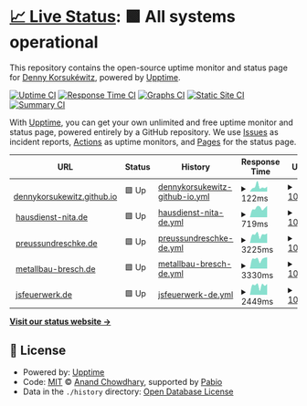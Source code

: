 # [📈 Live Status](https://dennykorsukewitz.github.io/upptime): <!--live status--> **🟩 All systems operational**

This repository contains the open-source uptime monitor and status page for [Denny Korsukéwitz](https://github.com/dennykorsukewitz), powered by [Upptime](https://github.com/upptime/upptime).

[![Uptime CI](https://github.com/dennykorsukewitz/upptime/workflows/Uptime%20CI/badge.svg)](https://github.com/dennykorsukewitz/upptime/actions?query=workflow%3A%22Uptime+CI%22)
[![Response Time CI](https://github.com/dennykorsukewitz/upptime/workflows/Response%20Time%20CI/badge.svg)](https://github.com/dennykorsukewitz/upptime/actions?query=workflow%3A%22Response+Time+CI%22)
[![Graphs CI](https://github.com/dennykorsukewitz/upptime/workflows/Graphs%20CI/badge.svg)](https://github.com/dennykorsukewitz/upptime/actions?query=workflow%3A%22Graphs+CI%22)
[![Static Site CI](https://github.com/dennykorsukewitz/upptime/workflows/Static%20Site%20CI/badge.svg)](https://github.com/dennykorsukewitz/upptime/actions?query=workflow%3A%22Static+Site+CI%22)
[![Summary CI](https://github.com/dennykorsukewitz/upptime/workflows/Summary%20CI/badge.svg)](https://github.com/dennykorsukewitz/upptime/actions?query=workflow%3A%22Summary+CI%22)

With [Upptime](https://upptime.js.org), you can get your own unlimited and free uptime monitor and status page, powered entirely by a GitHub repository. We use [Issues](https://github.com/dennykorsukewitz/upptime/issues) as incident reports, [Actions](https://github.com/dennykorsukewitz/upptime/actions) as uptime monitors, and [Pages](https://dennykorsukewitz.github.io/upptime) for the status page.

<!--start: status pages-->
<!-- This summary is generated by Upptime (https://github.com/upptime/upptime) -->
<!-- Do not edit this manually, your changes will be overwritten -->
<!-- prettier-ignore -->
| URL | Status | History | Response Time | Uptime |
| --- | ------ | ------- | ------------- | ------ |
| <img alt="" src="https://icons.duckduckgo.com/ip3/dennykorsukewitz.github.io.ico" height="13"> [dennykorsukewitz.github.io](https://dennykorsukewitz.github.io/) | 🟩 Up | [dennykorsukewitz-github-io.yml](https://github.com/dennykorsukewitz/upptime/commits/HEAD/history/dennykorsukewitz-github-io.yml) | <details><summary><img alt="Response time graph" src="./graphs/dennykorsukewitz-github-io/response-time-week.png" height="20"> 122ms</summary><br><a href="https://dennykorsukewitz.github.io/upptime/history/dennykorsukewitz-github-io"><img alt="Response time 102" src="https://img.shields.io/endpoint?url=https%3A%2F%2Fraw.githubusercontent.com%2Fdennykorsukewitz%2Fupptime%2FHEAD%2Fapi%2Fdennykorsukewitz-github-io%2Fresponse-time.json"></a><br><a href="https://dennykorsukewitz.github.io/upptime/history/dennykorsukewitz-github-io"><img alt="24-hour response time 126" src="https://img.shields.io/endpoint?url=https%3A%2F%2Fraw.githubusercontent.com%2Fdennykorsukewitz%2Fupptime%2FHEAD%2Fapi%2Fdennykorsukewitz-github-io%2Fresponse-time-day.json"></a><br><a href="https://dennykorsukewitz.github.io/upptime/history/dennykorsukewitz-github-io"><img alt="7-day response time 122" src="https://img.shields.io/endpoint?url=https%3A%2F%2Fraw.githubusercontent.com%2Fdennykorsukewitz%2Fupptime%2FHEAD%2Fapi%2Fdennykorsukewitz-github-io%2Fresponse-time-week.json"></a><br><a href="https://dennykorsukewitz.github.io/upptime/history/dennykorsukewitz-github-io"><img alt="30-day response time 109" src="https://img.shields.io/endpoint?url=https%3A%2F%2Fraw.githubusercontent.com%2Fdennykorsukewitz%2Fupptime%2FHEAD%2Fapi%2Fdennykorsukewitz-github-io%2Fresponse-time-month.json"></a><br><a href="https://dennykorsukewitz.github.io/upptime/history/dennykorsukewitz-github-io"><img alt="1-year response time 102" src="https://img.shields.io/endpoint?url=https%3A%2F%2Fraw.githubusercontent.com%2Fdennykorsukewitz%2Fupptime%2FHEAD%2Fapi%2Fdennykorsukewitz-github-io%2Fresponse-time-year.json"></a></details> | <details><summary><a href="https://dennykorsukewitz.github.io/upptime/history/dennykorsukewitz-github-io">100.00%</a></summary><a href="https://dennykorsukewitz.github.io/upptime/history/dennykorsukewitz-github-io"><img alt="All-time uptime 100.00%" src="https://img.shields.io/endpoint?url=https%3A%2F%2Fraw.githubusercontent.com%2Fdennykorsukewitz%2Fupptime%2FHEAD%2Fapi%2Fdennykorsukewitz-github-io%2Fuptime.json"></a><br><a href="https://dennykorsukewitz.github.io/upptime/history/dennykorsukewitz-github-io"><img alt="24-hour uptime 100.00%" src="https://img.shields.io/endpoint?url=https%3A%2F%2Fraw.githubusercontent.com%2Fdennykorsukewitz%2Fupptime%2FHEAD%2Fapi%2Fdennykorsukewitz-github-io%2Fuptime-day.json"></a><br><a href="https://dennykorsukewitz.github.io/upptime/history/dennykorsukewitz-github-io"><img alt="7-day uptime 100.00%" src="https://img.shields.io/endpoint?url=https%3A%2F%2Fraw.githubusercontent.com%2Fdennykorsukewitz%2Fupptime%2FHEAD%2Fapi%2Fdennykorsukewitz-github-io%2Fuptime-week.json"></a><br><a href="https://dennykorsukewitz.github.io/upptime/history/dennykorsukewitz-github-io"><img alt="30-day uptime 100.00%" src="https://img.shields.io/endpoint?url=https%3A%2F%2Fraw.githubusercontent.com%2Fdennykorsukewitz%2Fupptime%2FHEAD%2Fapi%2Fdennykorsukewitz-github-io%2Fuptime-month.json"></a><br><a href="https://dennykorsukewitz.github.io/upptime/history/dennykorsukewitz-github-io"><img alt="1-year uptime 100.00%" src="https://img.shields.io/endpoint?url=https%3A%2F%2Fraw.githubusercontent.com%2Fdennykorsukewitz%2Fupptime%2FHEAD%2Fapi%2Fdennykorsukewitz-github-io%2Fuptime-year.json"></a></details>
| <img alt="" src="https://icons.duckduckgo.com/ip3/hausdienst-nita.de.ico" height="13"> [hausdienst-nita.de](http://hausdienst-nita.de/) | 🟩 Up | [hausdienst-nita-de.yml](https://github.com/dennykorsukewitz/upptime/commits/HEAD/history/hausdienst-nita-de.yml) | <details><summary><img alt="Response time graph" src="./graphs/hausdienst-nita-de/response-time-week.png" height="20"> 719ms</summary><br><a href="https://dennykorsukewitz.github.io/upptime/history/hausdienst-nita-de"><img alt="Response time 656" src="https://img.shields.io/endpoint?url=https%3A%2F%2Fraw.githubusercontent.com%2Fdennykorsukewitz%2Fupptime%2FHEAD%2Fapi%2Fhausdienst-nita-de%2Fresponse-time.json"></a><br><a href="https://dennykorsukewitz.github.io/upptime/history/hausdienst-nita-de"><img alt="24-hour response time 887" src="https://img.shields.io/endpoint?url=https%3A%2F%2Fraw.githubusercontent.com%2Fdennykorsukewitz%2Fupptime%2FHEAD%2Fapi%2Fhausdienst-nita-de%2Fresponse-time-day.json"></a><br><a href="https://dennykorsukewitz.github.io/upptime/history/hausdienst-nita-de"><img alt="7-day response time 719" src="https://img.shields.io/endpoint?url=https%3A%2F%2Fraw.githubusercontent.com%2Fdennykorsukewitz%2Fupptime%2FHEAD%2Fapi%2Fhausdienst-nita-de%2Fresponse-time-week.json"></a><br><a href="https://dennykorsukewitz.github.io/upptime/history/hausdienst-nita-de"><img alt="30-day response time 672" src="https://img.shields.io/endpoint?url=https%3A%2F%2Fraw.githubusercontent.com%2Fdennykorsukewitz%2Fupptime%2FHEAD%2Fapi%2Fhausdienst-nita-de%2Fresponse-time-month.json"></a><br><a href="https://dennykorsukewitz.github.io/upptime/history/hausdienst-nita-de"><img alt="1-year response time 656" src="https://img.shields.io/endpoint?url=https%3A%2F%2Fraw.githubusercontent.com%2Fdennykorsukewitz%2Fupptime%2FHEAD%2Fapi%2Fhausdienst-nita-de%2Fresponse-time-year.json"></a></details> | <details><summary><a href="https://dennykorsukewitz.github.io/upptime/history/hausdienst-nita-de">100.00%</a></summary><a href="https://dennykorsukewitz.github.io/upptime/history/hausdienst-nita-de"><img alt="All-time uptime 100.00%" src="https://img.shields.io/endpoint?url=https%3A%2F%2Fraw.githubusercontent.com%2Fdennykorsukewitz%2Fupptime%2FHEAD%2Fapi%2Fhausdienst-nita-de%2Fuptime.json"></a><br><a href="https://dennykorsukewitz.github.io/upptime/history/hausdienst-nita-de"><img alt="24-hour uptime 100.00%" src="https://img.shields.io/endpoint?url=https%3A%2F%2Fraw.githubusercontent.com%2Fdennykorsukewitz%2Fupptime%2FHEAD%2Fapi%2Fhausdienst-nita-de%2Fuptime-day.json"></a><br><a href="https://dennykorsukewitz.github.io/upptime/history/hausdienst-nita-de"><img alt="7-day uptime 100.00%" src="https://img.shields.io/endpoint?url=https%3A%2F%2Fraw.githubusercontent.com%2Fdennykorsukewitz%2Fupptime%2FHEAD%2Fapi%2Fhausdienst-nita-de%2Fuptime-week.json"></a><br><a href="https://dennykorsukewitz.github.io/upptime/history/hausdienst-nita-de"><img alt="30-day uptime 100.00%" src="https://img.shields.io/endpoint?url=https%3A%2F%2Fraw.githubusercontent.com%2Fdennykorsukewitz%2Fupptime%2FHEAD%2Fapi%2Fhausdienst-nita-de%2Fuptime-month.json"></a><br><a href="https://dennykorsukewitz.github.io/upptime/history/hausdienst-nita-de"><img alt="1-year uptime 100.00%" src="https://img.shields.io/endpoint?url=https%3A%2F%2Fraw.githubusercontent.com%2Fdennykorsukewitz%2Fupptime%2FHEAD%2Fapi%2Fhausdienst-nita-de%2Fuptime-year.json"></a></details>
| <img alt="" src="https://icons.duckduckgo.com/ip3/www.preussundreschke.de.ico" height="13"> [preussundreschke.de](http://www.preussundreschke.de/) | 🟩 Up | [preussundreschke-de.yml](https://github.com/dennykorsukewitz/upptime/commits/HEAD/history/preussundreschke-de.yml) | <details><summary><img alt="Response time graph" src="./graphs/preussundreschke-de/response-time-week.png" height="20"> 3225ms</summary><br><a href="https://dennykorsukewitz.github.io/upptime/history/preussundreschke-de"><img alt="Response time 2195" src="https://img.shields.io/endpoint?url=https%3A%2F%2Fraw.githubusercontent.com%2Fdennykorsukewitz%2Fupptime%2FHEAD%2Fapi%2Fpreussundreschke-de%2Fresponse-time.json"></a><br><a href="https://dennykorsukewitz.github.io/upptime/history/preussundreschke-de"><img alt="24-hour response time 3674" src="https://img.shields.io/endpoint?url=https%3A%2F%2Fraw.githubusercontent.com%2Fdennykorsukewitz%2Fupptime%2FHEAD%2Fapi%2Fpreussundreschke-de%2Fresponse-time-day.json"></a><br><a href="https://dennykorsukewitz.github.io/upptime/history/preussundreschke-de"><img alt="7-day response time 3225" src="https://img.shields.io/endpoint?url=https%3A%2F%2Fraw.githubusercontent.com%2Fdennykorsukewitz%2Fupptime%2FHEAD%2Fapi%2Fpreussundreschke-de%2Fresponse-time-week.json"></a><br><a href="https://dennykorsukewitz.github.io/upptime/history/preussundreschke-de"><img alt="30-day response time 2314" src="https://img.shields.io/endpoint?url=https%3A%2F%2Fraw.githubusercontent.com%2Fdennykorsukewitz%2Fupptime%2FHEAD%2Fapi%2Fpreussundreschke-de%2Fresponse-time-month.json"></a><br><a href="https://dennykorsukewitz.github.io/upptime/history/preussundreschke-de"><img alt="1-year response time 2195" src="https://img.shields.io/endpoint?url=https%3A%2F%2Fraw.githubusercontent.com%2Fdennykorsukewitz%2Fupptime%2FHEAD%2Fapi%2Fpreussundreschke-de%2Fresponse-time-year.json"></a></details> | <details><summary><a href="https://dennykorsukewitz.github.io/upptime/history/preussundreschke-de">100.00%</a></summary><a href="https://dennykorsukewitz.github.io/upptime/history/preussundreschke-de"><img alt="All-time uptime 100.00%" src="https://img.shields.io/endpoint?url=https%3A%2F%2Fraw.githubusercontent.com%2Fdennykorsukewitz%2Fupptime%2FHEAD%2Fapi%2Fpreussundreschke-de%2Fuptime.json"></a><br><a href="https://dennykorsukewitz.github.io/upptime/history/preussundreschke-de"><img alt="24-hour uptime 100.00%" src="https://img.shields.io/endpoint?url=https%3A%2F%2Fraw.githubusercontent.com%2Fdennykorsukewitz%2Fupptime%2FHEAD%2Fapi%2Fpreussundreschke-de%2Fuptime-day.json"></a><br><a href="https://dennykorsukewitz.github.io/upptime/history/preussundreschke-de"><img alt="7-day uptime 100.00%" src="https://img.shields.io/endpoint?url=https%3A%2F%2Fraw.githubusercontent.com%2Fdennykorsukewitz%2Fupptime%2FHEAD%2Fapi%2Fpreussundreschke-de%2Fuptime-week.json"></a><br><a href="https://dennykorsukewitz.github.io/upptime/history/preussundreschke-de"><img alt="30-day uptime 100.00%" src="https://img.shields.io/endpoint?url=https%3A%2F%2Fraw.githubusercontent.com%2Fdennykorsukewitz%2Fupptime%2FHEAD%2Fapi%2Fpreussundreschke-de%2Fuptime-month.json"></a><br><a href="https://dennykorsukewitz.github.io/upptime/history/preussundreschke-de"><img alt="1-year uptime 100.00%" src="https://img.shields.io/endpoint?url=https%3A%2F%2Fraw.githubusercontent.com%2Fdennykorsukewitz%2Fupptime%2FHEAD%2Fapi%2Fpreussundreschke-de%2Fuptime-year.json"></a></details>
| <img alt="" src="https://icons.duckduckgo.com/ip3/www.metallbau-bresch.de.ico" height="13"> [metallbau-bresch.de](http://www.metallbau-bresch.de/) | 🟩 Up | [metallbau-bresch-de.yml](https://github.com/dennykorsukewitz/upptime/commits/HEAD/history/metallbau-bresch-de.yml) | <details><summary><img alt="Response time graph" src="./graphs/metallbau-bresch-de/response-time-week.png" height="20"> 3330ms</summary><br><a href="https://dennykorsukewitz.github.io/upptime/history/metallbau-bresch-de"><img alt="Response time 2347" src="https://img.shields.io/endpoint?url=https%3A%2F%2Fraw.githubusercontent.com%2Fdennykorsukewitz%2Fupptime%2FHEAD%2Fapi%2Fmetallbau-bresch-de%2Fresponse-time.json"></a><br><a href="https://dennykorsukewitz.github.io/upptime/history/metallbau-bresch-de"><img alt="24-hour response time 3907" src="https://img.shields.io/endpoint?url=https%3A%2F%2Fraw.githubusercontent.com%2Fdennykorsukewitz%2Fupptime%2FHEAD%2Fapi%2Fmetallbau-bresch-de%2Fresponse-time-day.json"></a><br><a href="https://dennykorsukewitz.github.io/upptime/history/metallbau-bresch-de"><img alt="7-day response time 3330" src="https://img.shields.io/endpoint?url=https%3A%2F%2Fraw.githubusercontent.com%2Fdennykorsukewitz%2Fupptime%2FHEAD%2Fapi%2Fmetallbau-bresch-de%2Fresponse-time-week.json"></a><br><a href="https://dennykorsukewitz.github.io/upptime/history/metallbau-bresch-de"><img alt="30-day response time 2564" src="https://img.shields.io/endpoint?url=https%3A%2F%2Fraw.githubusercontent.com%2Fdennykorsukewitz%2Fupptime%2FHEAD%2Fapi%2Fmetallbau-bresch-de%2Fresponse-time-month.json"></a><br><a href="https://dennykorsukewitz.github.io/upptime/history/metallbau-bresch-de"><img alt="1-year response time 2347" src="https://img.shields.io/endpoint?url=https%3A%2F%2Fraw.githubusercontent.com%2Fdennykorsukewitz%2Fupptime%2FHEAD%2Fapi%2Fmetallbau-bresch-de%2Fresponse-time-year.json"></a></details> | <details><summary><a href="https://dennykorsukewitz.github.io/upptime/history/metallbau-bresch-de">100.00%</a></summary><a href="https://dennykorsukewitz.github.io/upptime/history/metallbau-bresch-de"><img alt="All-time uptime 100.00%" src="https://img.shields.io/endpoint?url=https%3A%2F%2Fraw.githubusercontent.com%2Fdennykorsukewitz%2Fupptime%2FHEAD%2Fapi%2Fmetallbau-bresch-de%2Fuptime.json"></a><br><a href="https://dennykorsukewitz.github.io/upptime/history/metallbau-bresch-de"><img alt="24-hour uptime 100.00%" src="https://img.shields.io/endpoint?url=https%3A%2F%2Fraw.githubusercontent.com%2Fdennykorsukewitz%2Fupptime%2FHEAD%2Fapi%2Fmetallbau-bresch-de%2Fuptime-day.json"></a><br><a href="https://dennykorsukewitz.github.io/upptime/history/metallbau-bresch-de"><img alt="7-day uptime 100.00%" src="https://img.shields.io/endpoint?url=https%3A%2F%2Fraw.githubusercontent.com%2Fdennykorsukewitz%2Fupptime%2FHEAD%2Fapi%2Fmetallbau-bresch-de%2Fuptime-week.json"></a><br><a href="https://dennykorsukewitz.github.io/upptime/history/metallbau-bresch-de"><img alt="30-day uptime 100.00%" src="https://img.shields.io/endpoint?url=https%3A%2F%2Fraw.githubusercontent.com%2Fdennykorsukewitz%2Fupptime%2FHEAD%2Fapi%2Fmetallbau-bresch-de%2Fuptime-month.json"></a><br><a href="https://dennykorsukewitz.github.io/upptime/history/metallbau-bresch-de"><img alt="1-year uptime 100.00%" src="https://img.shields.io/endpoint?url=https%3A%2F%2Fraw.githubusercontent.com%2Fdennykorsukewitz%2Fupptime%2FHEAD%2Fapi%2Fmetallbau-bresch-de%2Fuptime-year.json"></a></details>
| <img alt="" src="https://icons.duckduckgo.com/ip3/www.jsfeuerwerk.de.ico" height="13"> [jsfeuerwerk.de](http://www.jsfeuerwerk.de/) | 🟩 Up | [jsfeuerwerk-de.yml](https://github.com/dennykorsukewitz/upptime/commits/HEAD/history/jsfeuerwerk-de.yml) | <details><summary><img alt="Response time graph" src="./graphs/jsfeuerwerk-de/response-time-week.png" height="20"> 2449ms</summary><br><a href="https://dennykorsukewitz.github.io/upptime/history/jsfeuerwerk-de"><img alt="Response time 1633" src="https://img.shields.io/endpoint?url=https%3A%2F%2Fraw.githubusercontent.com%2Fdennykorsukewitz%2Fupptime%2FHEAD%2Fapi%2Fjsfeuerwerk-de%2Fresponse-time.json"></a><br><a href="https://dennykorsukewitz.github.io/upptime/history/jsfeuerwerk-de"><img alt="24-hour response time 2817" src="https://img.shields.io/endpoint?url=https%3A%2F%2Fraw.githubusercontent.com%2Fdennykorsukewitz%2Fupptime%2FHEAD%2Fapi%2Fjsfeuerwerk-de%2Fresponse-time-day.json"></a><br><a href="https://dennykorsukewitz.github.io/upptime/history/jsfeuerwerk-de"><img alt="7-day response time 2449" src="https://img.shields.io/endpoint?url=https%3A%2F%2Fraw.githubusercontent.com%2Fdennykorsukewitz%2Fupptime%2FHEAD%2Fapi%2Fjsfeuerwerk-de%2Fresponse-time-week.json"></a><br><a href="https://dennykorsukewitz.github.io/upptime/history/jsfeuerwerk-de"><img alt="30-day response time 1811" src="https://img.shields.io/endpoint?url=https%3A%2F%2Fraw.githubusercontent.com%2Fdennykorsukewitz%2Fupptime%2FHEAD%2Fapi%2Fjsfeuerwerk-de%2Fresponse-time-month.json"></a><br><a href="https://dennykorsukewitz.github.io/upptime/history/jsfeuerwerk-de"><img alt="1-year response time 1633" src="https://img.shields.io/endpoint?url=https%3A%2F%2Fraw.githubusercontent.com%2Fdennykorsukewitz%2Fupptime%2FHEAD%2Fapi%2Fjsfeuerwerk-de%2Fresponse-time-year.json"></a></details> | <details><summary><a href="https://dennykorsukewitz.github.io/upptime/history/jsfeuerwerk-de">100.00%</a></summary><a href="https://dennykorsukewitz.github.io/upptime/history/jsfeuerwerk-de"><img alt="All-time uptime 100.00%" src="https://img.shields.io/endpoint?url=https%3A%2F%2Fraw.githubusercontent.com%2Fdennykorsukewitz%2Fupptime%2FHEAD%2Fapi%2Fjsfeuerwerk-de%2Fuptime.json"></a><br><a href="https://dennykorsukewitz.github.io/upptime/history/jsfeuerwerk-de"><img alt="24-hour uptime 100.00%" src="https://img.shields.io/endpoint?url=https%3A%2F%2Fraw.githubusercontent.com%2Fdennykorsukewitz%2Fupptime%2FHEAD%2Fapi%2Fjsfeuerwerk-de%2Fuptime-day.json"></a><br><a href="https://dennykorsukewitz.github.io/upptime/history/jsfeuerwerk-de"><img alt="7-day uptime 100.00%" src="https://img.shields.io/endpoint?url=https%3A%2F%2Fraw.githubusercontent.com%2Fdennykorsukewitz%2Fupptime%2FHEAD%2Fapi%2Fjsfeuerwerk-de%2Fuptime-week.json"></a><br><a href="https://dennykorsukewitz.github.io/upptime/history/jsfeuerwerk-de"><img alt="30-day uptime 100.00%" src="https://img.shields.io/endpoint?url=https%3A%2F%2Fraw.githubusercontent.com%2Fdennykorsukewitz%2Fupptime%2FHEAD%2Fapi%2Fjsfeuerwerk-de%2Fuptime-month.json"></a><br><a href="https://dennykorsukewitz.github.io/upptime/history/jsfeuerwerk-de"><img alt="1-year uptime 100.00%" src="https://img.shields.io/endpoint?url=https%3A%2F%2Fraw.githubusercontent.com%2Fdennykorsukewitz%2Fupptime%2FHEAD%2Fapi%2Fjsfeuerwerk-de%2Fuptime-year.json"></a></details>

<!--end: status pages-->

[**Visit our status website →**](https://dennykorsukewitz.github.io/upptime)

## 📄 License

- Powered by: [Upptime](https://github.com/upptime/upptime)
- Code: [MIT](./LICENSE) © [Anand Chowdhary](https://anandchowdhary.com), supported by [Pabio](https://pabio.com)
- Data in the `./history` directory: [Open Database License](https://opendatacommons.org/licenses/odbl/1-0/)

